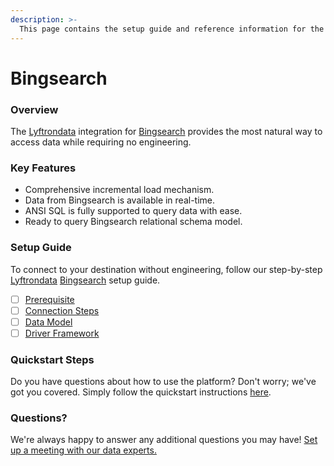 ```yaml
---
description: >-
  This page contains the setup guide and reference information for the  Bingsearch source connector.
---
```


#  Bingsearch

### Overview

The [Lyftrondata](https://www.lyftrondata.com/) integration for [ Bingsearch](None) provides the most natural way to access data while requiring no engineering.

### Key Features

* Comprehensive incremental load mechanism.
* Data from  Bingsearch is available in real-time.&#x20;
* ANSI SQL is fully supported to query data with ease.
* Ready to query  Bingsearch relational schema model.

### Setup Guide

To connect to your destination without engineering, follow our step-by-step [Lyftrondata](https://www.lyftrondata.com/)  [ Bingsearch](None) setup guide.

* [ ] [Prerequisite](prerequisite.md)
* [ ] [Connection Steps](connection-steps.md)
* [ ] [Data Model](data-model/erd.md)
* [ ] [Driver Framework](driver-framework/)

### Quickstart Steps

Do you have questions about how to use the platform? Don't worry; we've got you covered. Simply follow the quickstart instructions [here](../README.md).

### Questions? <a href="#questions" id="questions"></a>

We're always happy to answer any additional questions you may have! [Set up a meeting with our data experts.](https://www.lyftrondata.com/book-a-meeting/)

